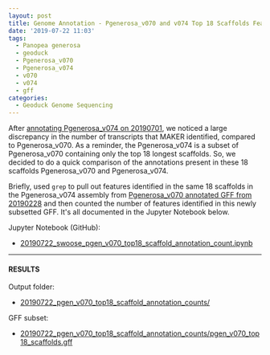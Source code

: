 ```yaml
---
layout: post
title: Genome Annotation - Pgenerosa_v070 and v074 Top 18 Scaffolds Feature Count Comparisons
date: '2019-07-22 11:03'
tags:
  - Panopea generosa
  - geoduck
  - Pgenerosa_v070
  - Pgenerosa_v074
  - v070
  - v074
  - gff
categories:
  - Geoduck Genome Sequencing
---
```

After [annotating Pgenerosa_v074 on 20190701](https://robertslab.github.io/sams-notebook/2019/07/01/Genome-Annotation-Pgenerosa_v074-MAKER-on-Mox.html), we noticed a large discrepancy in the number of transcripts that MAKER identified, compared to Pgenerosa_v070. As a reminder, the Pgenerosa_v074 is a subset of Pgenerosa_v070 containing only the top 18 longest scaffolds. So, we decided to do a quick comparison of the annotations present in these 18 scaffolds Pgenerosa_v070 and Pgenerosa_v074.

Briefly, used `grep` to pull out features identified in the same 18 scaffolds in the Pgenerosa_v074 assembly from [Pgenerosa_v070 annotated GFF from 20190228](https://robertslab.github.io/sams-notebook/2019/02/28/Genome-Annotation-Pgenerosa_v070-MAKER-on-Mox.html) and then counted the number of features identified in this newly subsetted GFF. It's all documented in the Jupyter Notebook below.

Jupyter Notebook (GitHub):
- [20190722_swoose_pgen_v070_top18_scaffold_annotation_count.ipynb](https://github.com/RobertsLab/code/blob/master/notebooks/sam/20190722_swoose_pgen_v070_top18_scaffold_annotation_count.ipynb)

---

#### RESULTS

Output folder:

- [20190722_pgen_v070_top18_scaffold_annotation_counts/](https://gannet.fish.washington.edu/Atumefaciens/20190722_pgen_v070_top18_scaffold_annotation_counts/)


GFF subset:

- [20190722_pgen_v070_top18_scaffold_annotation_counts/pgen_v070_top18_scaffolds.gff](https://gannet.fish.washington.edu/Atumefaciens/20190722_pgen_v070_top18_scaffold_annotation_counts/pgen_v070_top18_scaffolds.gff)

